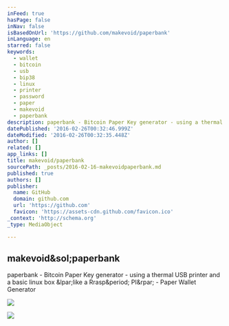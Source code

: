 ```yaml
---
inFeed: true
hasPage: false
inNav: false
isBasedOnUrl: 'https://github.com/makevoid/paperbank'
inLanguage: en
starred: false
keywords:
  - wallet
  - bitcoin
  - usb
  - bip38
  - linux
  - printer
  - password
  - paper
  - makevoid
  - paperbank
description: paperbank - Bitcoin Paper Key generator - using a thermal USB printer and a basic linux box (like a Rrasp. PI) - Paper Wallet Generator
datePublished: '2016-02-26T00:32:46.999Z'
dateModified: '2016-02-26T00:32:35.448Z'
author: []
related: []
app_links: []
title: makevoid/paperbank
sourcePath: _posts/2016-02-16-makevoidpaperbank.md
published: true
authors: []
publisher:
  name: GitHub
  domain: github.com
  url: 'https://github.com'
  favicon: 'https://assets-cdn.github.com/favicon.ico'
_context: 'http://schema.org'
_type: MediaObject

---
```

<article style=""><h1>makevoid&amp;sol;paperbank</h1><p>paperbank - Bitcoin Paper Key generator - using a thermal USB printer and a basic linux box &amp;lpar;like a Rrasp&amp;period; PI&amp;rpar; - Paper Wallet Generator</p><img src="https://avatars3.githubusercontent.com/u/14677?v=3&amp;s=400" /></article>

![](https://the-grid-user-content.s3-us-west-2.amazonaws.com/f5f61514-f7e5-4915-b340-0eb359ab4eba.png)